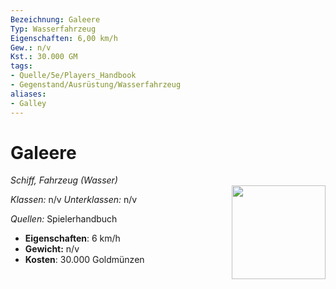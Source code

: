 ```yaml
---
Bezeichnung: Galeere
Typ: Wasserfahrzeug
Eigenschaften: 6,00 km/h
Gew.: n/v
Kst.: 30.000 GM
tags:
- Quelle/5e/Players_Handbook
- Gegenstand/Ausrüstung/Wasserfahrzeug
aliases:
- Galley
---
```

# Galeere
*Schiff, Fahrzeug (Wasser)*  
<img src="Symbolik/Gegenstände.webp" align="right" width="150">

_Klassen:_ n/v 
_Unterklassen:_  n/v

_Quellen:_ Spielerhandbuch

- **Eigenschaften**: 6 km/h 
- **Gewicht:** n/v
- **Kosten**: 30.000 Goldmünzen